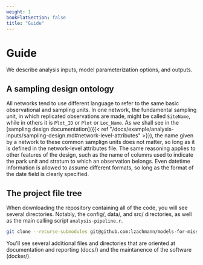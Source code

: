 ```yaml
---
weight: 1
bookFlatSection: false
title: "Guide"
---
```


# Guide

We describe analysis inputs, model parameterization options, and outputs.

## A sampling design ontology

All networks tend to use different language to refer to the same basic observational and sampling units. In one network, the fundamental sampling unit, in which replicated observations are made, might be called `SiteName`, while in others it is `Plot_ID` or `Plot` or `Loc_Name`. As we shall see in the [sampling design documentation]({{< ref "/docs/example/analysis-inputs/sampling-design.md#network-level-attributes" >}}), the name given by a network to these common samplign units does not matter, so long as it is defined in the network-level attributes file. The same reasoning applies to other features of the design, such as the name of columns used to indicate the park unit and stratum to which an observation belongs. Even datetime information is allowed to assume different formats, so long as the format of the date field is clearly specified.

## The project file tree

When downloading the repository containing all of the code, you will see several directories. Notably, the config/, data/, and src/ directories, as well as the main calling script `analysis-pipeline.r`.

```sh
git clone --recurse-submodules git@github.com:lzachmann/models-for-missing-data.git
```

You'll see several additional files and directories that are oriented at documentation and reporting (docs/) and the maintanence of the software (docker/).
